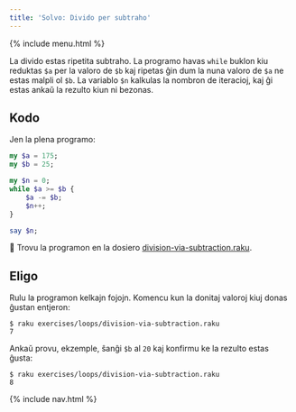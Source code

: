 ```yaml
---
title: 'Solvo: Divido per subtraho'
---
```


{% include menu.html %}

La divido estas ripetita subtraho. La programo havas `while` buklon kiu reduktas `$a` per la valoro de `$b` kaj ripetas ĝin dum la nuna valoro de `$a` ne estas malpli ol `$b`. La variablo `$n` kalkulas la nombron de iteracioj, kaj ĝi estas ankaŭ la rezulto kiun ni bezonas.

## Kodo

Jen la plena programo:

```raku
my $a = 175;
my $b = 25;

my $n = 0;
while $a >= $b {
    $a -= $b;
    $n++;
}

say $n;
```

🦋 Trovu la programon en la dosiero [division-via-subtraction.raku](https://github.com/ash/raku-course/blob/master/exercises/loops/division-via-subtraction.raku).

## Eligo

Rulu la programon kelkajn fojojn. Komencu kun la donitaj valoroj kiuj donas ĝustan entjeron:

```console
$ raku exercises/loops/division-via-subtraction.raku
7
```

Ankaŭ provu, ekzemple, ŝanĝi `$b` al `20` kaj konfirmu ke la rezulto estas ĝusta:

```console
$ raku exercises/loops/division-via-subtraction.raku
8
```

{% include nav.html %}